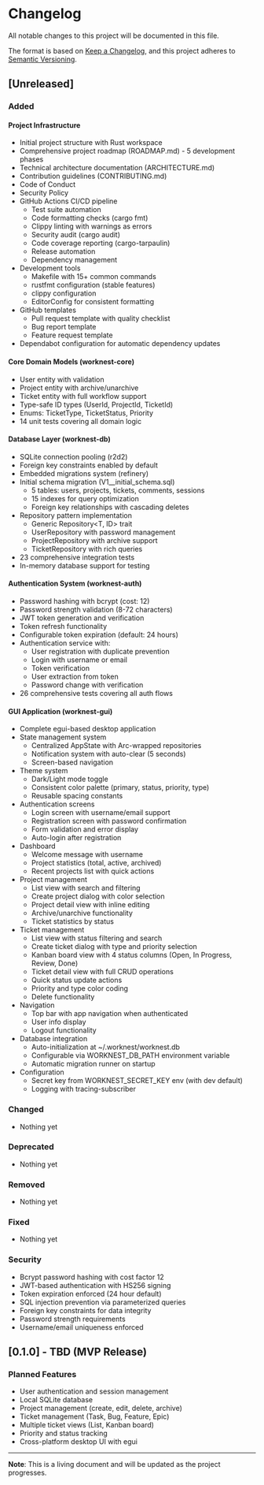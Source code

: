 # Changelog

All notable changes to this project will be documented in this file.

The format is based on [Keep a Changelog](https://keepachangelog.com/en/1.0.0/),
and this project adheres to [Semantic Versioning](https://semver.org/spec/v2.0.0.html).

## [Unreleased]

### Added

#### Project Infrastructure
- Initial project structure with Rust workspace
- Comprehensive project roadmap (ROADMAP.md) - 5 development phases
- Technical architecture documentation (ARCHITECTURE.md)
- Contribution guidelines (CONTRIBUTING.md)
- Code of Conduct
- Security Policy
- GitHub Actions CI/CD pipeline
  - Test suite automation
  - Code formatting checks (cargo fmt)
  - Clippy linting with warnings as errors
  - Security audit (cargo audit)
  - Code coverage reporting (cargo-tarpaulin)
  - Release automation
  - Dependency management
- Development tools
  - Makefile with 15+ common commands
  - rustfmt configuration (stable features)
  - clippy configuration
  - EditorConfig for consistent formatting
- GitHub templates
  - Pull request template with quality checklist
  - Bug report template
  - Feature request template
- Dependabot configuration for automatic dependency updates

#### Core Domain Models (worknest-core)
- User entity with validation
- Project entity with archive/unarchive
- Ticket entity with full workflow support
- Type-safe ID types (UserId, ProjectId, TicketId)
- Enums: TicketType, TicketStatus, Priority
- 14 unit tests covering all domain logic

#### Database Layer (worknest-db)
- SQLite connection pooling (r2d2)
- Foreign key constraints enabled by default
- Embedded migrations system (refinery)
- Initial schema migration (V1__initial_schema.sql)
  - 5 tables: users, projects, tickets, comments, sessions
  - 15 indexes for query optimization
  - Foreign key relationships with cascading deletes
- Repository pattern implementation
  - Generic Repository<T, ID> trait
  - UserRepository with password management
  - ProjectRepository with archive support
  - TicketRepository with rich queries
- 23 comprehensive integration tests
- In-memory database support for testing

#### Authentication System (worknest-auth)
- Password hashing with bcrypt (cost: 12)
- Password strength validation (8-72 characters)
- JWT token generation and verification
- Token refresh functionality
- Configurable token expiration (default: 24 hours)
- Authentication service with:
  - User registration with duplicate prevention
  - Login with username or email
  - Token verification
  - User extraction from token
  - Password change with verification
- 26 comprehensive tests covering all auth flows

#### GUI Application (worknest-gui)
- Complete egui-based desktop application
- State management system
  - Centralized AppState with Arc-wrapped repositories
  - Notification system with auto-clear (5 seconds)
  - Screen-based navigation
- Theme system
  - Dark/Light mode toggle
  - Consistent color palette (primary, status, priority, type)
  - Reusable spacing constants
- Authentication screens
  - Login screen with username/email support
  - Registration screen with password confirmation
  - Form validation and error display
  - Auto-login after registration
- Dashboard
  - Welcome message with username
  - Project statistics (total, active, archived)
  - Recent projects list with quick actions
- Project management
  - List view with search and filtering
  - Create project dialog with color selection
  - Project detail view with inline editing
  - Archive/unarchive functionality
  - Ticket statistics by status
- Ticket management
  - List view with status filtering and search
  - Create ticket dialog with type and priority selection
  - Kanban board view with 4 status columns (Open, In Progress, Review, Done)
  - Ticket detail view with full CRUD operations
  - Quick status update actions
  - Priority and type color coding
  - Delete functionality
- Navigation
  - Top bar with app navigation when authenticated
  - User info display
  - Logout functionality
- Database integration
  - Auto-initialization at ~/.worknest/worknest.db
  - Configurable via WORKNEST_DB_PATH environment variable
  - Automatic migration runner on startup
- Configuration
  - Secret key from WORKNEST_SECRET_KEY env (with dev default)
  - Logging with tracing-subscriber

### Changed
- Nothing yet

### Deprecated
- Nothing yet

### Removed
- Nothing yet

### Fixed
- Nothing yet

### Security
- Bcrypt password hashing with cost factor 12
- JWT-based authentication with HS256 signing
- Token expiration enforced (24 hour default)
- SQL injection prevention via parameterized queries
- Foreign key constraints for data integrity
- Password strength requirements
- Username/email uniqueness enforced

## [0.1.0] - TBD (MVP Release)

### Planned Features
- User authentication and session management
- Local SQLite database
- Project management (create, edit, delete, archive)
- Ticket management (Task, Bug, Feature, Epic)
- Multiple ticket views (List, Kanban board)
- Priority and status tracking
- Cross-platform desktop UI with egui

---

**Note**: This is a living document and will be updated as the project progresses.
